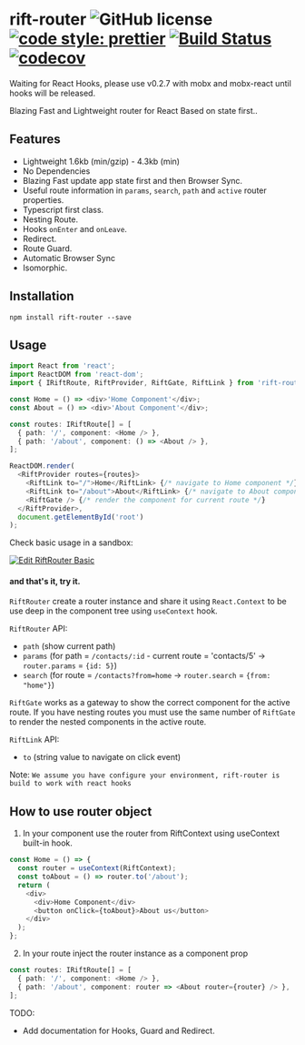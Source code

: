 # rift-router ![GitHub license](https://img.shields.io/badge/license-MIT-blue.svg) [![code style: prettier](https://img.shields.io/badge/code_style-prettier-ff69b4.svg?style=flat-square)](https://github.com/prettier/prettier) [![Build Status](https://travis-ci.org/Cervantes007/rift-router.svg?branch=master)](https://travis-ci.org/Cervantes007/rift-router) [![codecov](https://codecov.io/gh/Cervantes007/rift-router/branch/master/graph/badge.svg)](https://codecov.io/gh/Cervantes007/rift-router)

Waiting for React Hooks, please use v0.2.7 with mobx and mobx-react until hooks will be released.

Blazing Fast and Lightweight router for React Based on state first..

## Features

- Lightweight 1.6kb (min/gzip) - 4.3kb (min)
- No Dependencies
- Blazing Fast update app state first and then Browser Sync.
- Useful route information in `params`, `search`, `path` and `active` router properties.
- Typescript first class.
- Nesting Route.
- Hooks `onEnter` and `onLeave`.
- Redirect.
- Route Guard.
- Automatic Browser Sync
- Isomorphic.

## Installation

`npm install rift-router --save`

## Usage

```typescript
import React from 'react';
import ReactDOM from 'react-dom';
import { IRiftRoute, RiftProvider, RiftGate, RiftLink } from 'rift-router';

const Home = () => <div>'Home Component'</div>;
const About = () => <div>'About Component'</div>;

const routes: IRiftRoute[] = [
  { path: '/', component: <Home /> },
  { path: '/about', component: () => <About /> },
];

ReactDOM.render(
  <RiftProvider routes={routes}>
    <RiftLink to="/">Home</RiftLink> {/* navigate to Home component */}
    <RiftLink to="/about">About</RiftLink> {/* navigate to About component */}
    <RiftGate /> {/* render the component for current route */}
  </RiftProvider>,
  document.getElementById('root')
);
```

Check basic usage in a sandbox:

[![Edit RiftRouter Basic](https://codesandbox.io/static/img/play-codesandbox.svg)](https://codesandbox.io/s/myq5nowwwp)

#### and that's it, try it.

`RiftRouter` create a router instance and share it using `React.Context` to be use deep in the component tree using
`useContext` hook.

`RiftRouter` API:

- `path` (show current path)
- `params` (for path = `/contacts/:id` - current route = 'contacts/5' -> `router.params` = `{id: 5}`)
- `search` (for route = `/contacts?from=home` -> `router.search` = `{from: "home"}`)

`RiftGate` works as a gateway to show the correct component for the active route. If you have nesting routes you must
use the same number of `RiftGate` to render the nested components in the active route.

`RiftLink` API:

- `to` (string value to navigate on click event)

Note: `We assume you have configure your environment, rift-router is build to work with react hooks`

## How to use router object

1.  In your component use the router from RiftContext using useContext built-in hook.

```typescript
const Home = () => {
  const router = useContext(RiftContext);
  const toAbout = () => router.to('/about');
  return (
    <div>
      <div>Home Component</div>
      <button onClick={toAbout}>About us</button>
    </div>
  );
};
```

2.  In your route inject the router instance as a component prop

```typescript
const routes: IRiftRoute[] = [
  { path: '/', component: <Home /> },
  { path: '/about', component: router => <About router={router} /> },
];
```

TODO:

- Add documentation for Hooks, Guard and Redirect.

